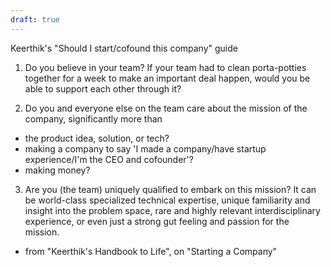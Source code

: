 ```yaml
---
draft: true
---
```

Keerthik's "Should I start/cofound this company" guide

1. Do you believe in your team? If your team had to clean porta-potties together for a week to make an important deal happen, would you be able to support each other through it?

2. Do you and everyone else on the team care about the mission of the company, significantly more than
  - the product idea, solution, or tech?
  - making a company to say 'I made a company/have startup experience/I'm the CEO and cofounder'?
  - making money?

3. Are you (the team) uniquely qualified to embark on this mission? It can be world-class specialized technical expertise, unique familiarity and insight into the problem space, rare and highly relevant interdisciplinary experience, or even just a strong gut feeling and passion for the mission.

- from "Keerthik's Handbook to Life", on "Starting a Company"
